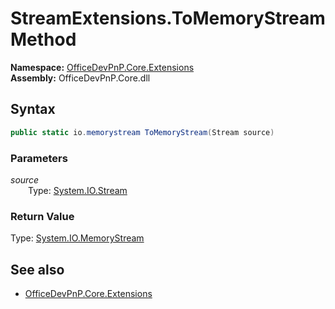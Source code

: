 # StreamExtensions.ToMemoryStream Method  
**Namespace:** [OfficeDevPnP.Core.Extensions](OfficeDevPnP.Core.Extensions.md)  
**Assembly:** OfficeDevPnP.Core.dll  
## Syntax
```C#
public static io.memorystream ToMemoryStream(Stream source)
```
### Parameters
*source*  
&emsp;&emsp;Type: [System.IO.Stream](System.IO.Stream.md) 
&emsp;&emsp;  
  
### Return Value
Type: [System.IO.MemoryStream](System.IO.MemoryStream.md 
)
## See also
- [OfficeDevPnP.Core.Extensions](OfficeDevPnP.Core.Extensions.md)
